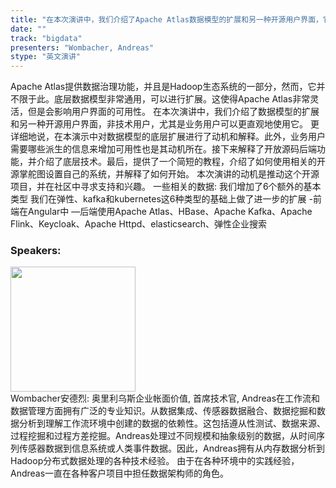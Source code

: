 ```yaml
---
title: "在本次演讲中，我们介绍了Apache Atlas数据模型的扩展和另一种开源用户界面，它针对的是非技术用户。更详细地说，在本演示中对数据模型的底层扩展进行了动机和解释。此外，业务用户需要哪些派生的信息来增加可用性也是其动机所在。接下来解释了开放源码后端功能，并介绍了底层技术。最后，提供了一个简短的教程，介绍了如何使用相关的开源掌舵图设置自己的系统，并解释了如何开始。"
date: "" 
track: "bigdata"
presenters: "Wombacher, Andreas"
stype: "英文演讲"
---
```

Apache Atlas提供数据治理功能，并且是Hadoop生态系统的一部分，然而，它并不限于此。底层数据模型非常通用，可以进行扩展。这使得Apache Atlas非常灵活，但是会影响用户界面的可用性。
在本次演讲中，我们介绍了数据模型的扩展和另一种开源用户界面，非技术用户，尤其是业务用户可以更直观地使用它。
更详细地说，在本演示中对数据模型的底层扩展进行了动机和解释。此外，业务用户需要哪些派生的信息来增加可用性也是其动机所在。接下来解释了开放源码后端功能，并介绍了底层技术。最后，提供了一个简短的教程，介绍了如何使用相关的开源掌舵图设置自己的系统，并解释了如何开始。
本次演讲的动机是推动这个开源项目，并在社区中寻求支持和兴趣。
一些相关的数据:
我们增加了6个额外的基本类型
我们在弹性、kafka和kubernetes这6种类型的基础上做了进一步的扩展
-前端在Angular中
—后端使用Apache Atlas、HBase、Apache Kafka、Apache Flink、Keycloak、Apache Httpd、elasticsearch、弹性企业搜索
 ### Speakers: 
 <img src="images/speaker/1060.png" width="200" /><br>Wombacher安德烈: 奥里利乌斯企业帐面价值, 首席技术官, Andreas在工作流和数据管理方面拥有广泛的专业知识。从数据集成、传感器数据融合、数据挖掘和数据分析到理解工作流环境中创建的数据的依赖性。这包括遵从性测试、数据来源、过程挖掘和过程方差挖掘。Andreas处理过不同规模和抽象级别的数据，从时间序列传感器数据到信息系统或人类事件数据。因此，Andreas拥有从内存数据分析到Hadoop分布式数据处理的各种技术经验。
由于在各种环境中的实践经验，Andreas一直在各种客户项目中担任数据架构师的角色。
 